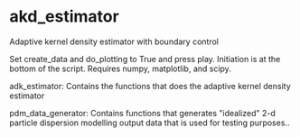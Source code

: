 # akd_estimator
Adaptive kernel density estimator with boundary control

Set create_data and do_plotting to True and press play. Initiation is at the bottom of the script. Requires numpy,  matplotlib, and scipy.  

adk_estimator: Contains the functions that does the adaptive kernel density estimator

pdm_data_generator: Contains functions that generates "idealized" 2-d particle dispersion modelling output data that is used for testing purposes..  


